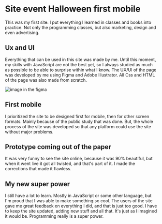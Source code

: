 # Site event Halloween first mobile

This was my first site. I put everything I learned in classes and books into practice. Not only the programming classes, but also marketing, design and even advertising.

## Ux and UI
Everything that can be used in this site was made by me. Until this moment, my skills with JavaScript are not the best yet, so I always studied as much as possible to be able to surprise within what I know.
The UX/UI of the page was developed by me using Figma and Adobe Illustrator.
All Css and HTML of the page was also made from scratch.

![image in the figma](https://user-images.githubusercontent.com/99356491/180003598-07b65341-7172-494a-a624-317387d40122.png)

## First mobile
I prioritized the site to be designed first for mobile, then for other screen formats. Mainly because of the public study that was done. But, the whole process of the site was developed so that any platform could use the site without major problems. 

## Prototype coming out of the paper
It was very funny to see the site online, because it was 90% beautiful, but when it went live it got all twisted, and that's part of it. I made the corrections that made it flawless. 

## My new super power
I still have a lot to learn. Mostly in JavaScript or some other language, but I'm proud that I was able to make something so cool.
The users of the site gave me great feedback on everything I did, and that is just too good. I have to keep the site updated, adding new stuff and all that. It's just as I imagined it would be. 
Programming really is a super power.


